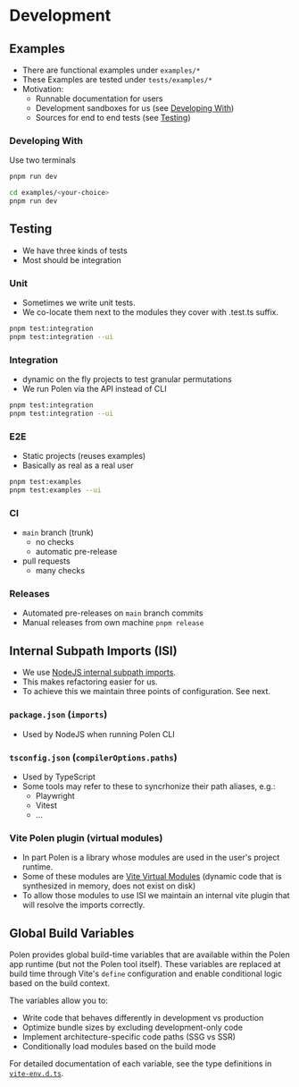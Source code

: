 # Development

## Examples

- There are functional examples under `examples/*`
- These Examples are tested under `tests/examples/*`
- Motivation:
  - Runnable documentation for users
  - Development sandboxes for us (see [Developing With](#developing-with))
  - Sources for end to end tests (see [Testing](#testing))

### Developing With

Use two terminals

```sh
pnpm run dev
```

```sh
cd examples/<your-choice>
pnpm run dev
```

## Testing

- We have three kinds of tests
- Most should be integration

### Unit

- Sometimes we write unit tests.
- We co-locate them next to the modules they cover with .test.ts suffix.

```sh
pnpm test:integration
pnpm test:integration --ui
```

### Integration

- dynamic on the fly projects to test granular permutations
- We run Polen via the API instead of CLI

```sh
pnpm test:integration
pnpm test:integration --ui
```

### E2E

- Static projects (reuses examples)
- Basically as real as a real user

```sh
pnpm test:examples
pnpm test:examples --ui
```

### CI

- `main` branch (trunk)
  - no checks
  - automatic pre-release
- pull requests
  - many checks

### Releases

- Automated pre-releases on `main` branch commits
- Manual releases from own machine `pnpm release`

## Internal Subpath Imports (ISI)

- We use [NodeJS internal subpath imports](https://nodejs.org/api/packages.html#subpath-imports).
- This makes refactoring easier for us.
- To achieve this we maintain three points of configuration. See next.

### `package.json` (`imports`)

- Used by NodeJS when running Polen CLI

### `tsconfig.json` (`compilerOptions.paths`)

- Used by TypeScript
- Some tools may refer to these to syncrhonize their path aliases, e.g.:
  - Playwright
  - Vitest
  - ...

### Vite Polen plugin (virtual modules)

- In part Polen is a library whose modules are used in the user's project runtime.
- Some of these modules are [Vite Virtual Modules](https://vitejs.dev/guide/api-plugin.html#virtual-modules) (dynamic code that is synthesized in memory, does not exist on disk)
- To allow those modules to use ISI we maintain an internal vite plugin that will resolve the imports correctly.

## Global Build Variables

Polen provides global build-time variables that are available within the Polen app runtime (but not the Polen tool itself). These variables are replaced at build time through Vite's `define` configuration and enable conditional logic based on the build context.

The variables allow you to:
- Write code that behaves differently in development vs production
- Optimize bundle sizes by excluding development-only code
- Implement architecture-specific code paths (SSG vs SSR)
- Conditionally load modules based on the build mode

For detailed documentation of each variable, see the type definitions in [`vite-env.d.ts`](./vite-env.d.ts).

